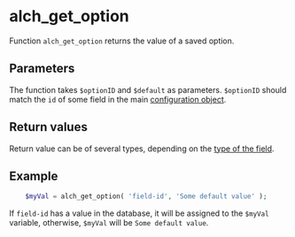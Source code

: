 # alch_get_option

Function `alch_get_option` returns the value of a saved option.

## Parameters

The function takes `$optionID` and `$default` as parameters. `$optionID` should match the `id` of some field in the main [configuration object](Configuration.md).

## Return values

Return value can be of several types, depending on the [type of the field](/fields/README.md).

## Example

```php
    $myVal = alch_get_option( 'field-id', 'Some default value' );
```

If `field-id` has a value in the database, it will be assigned to the `$myVal` variable, otherwise, `$myVal` will be `Some default value`.